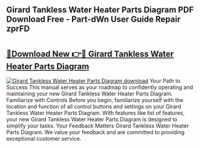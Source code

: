 ## Girard Tankless Water Heater Parts Diagram PDF Download Free - Part-dWn User Guide Repair zprFD

# <h2><a href="http://dfleme.blite.top/?on=Girard+Tankless+Water+Heater+Parts+Diagram">🔗Download New 👉🔴 Girard Tankless Water Heater Parts Diagram</a></h2>

[![Girard Tankless Water Heater Parts Diagram download](https://i.imgur.com/lujVjoI.png)](http://dfleme.blite.top/?on=Girard+Tankless+Water+Heater+Parts+Diagram)
Your Path to Success This manual serves as your roadmap to confidently operating and maintaining your new Girard Tankless Water Heater Parts Diagram. Familiarize with Controls Before you begin, familiarize yourself with the location and function of all control buttons and settings on your Girard Tankless Water Heater Parts Diagram. With features like list of features, your new Girard Tankless Water Heater Parts Diagram is designed to simplify your tasks. Your Feedback Matters Girard Tankless Water Heater Parts Diagram. We value your feedback and are committed to providing exceptional customer service.
